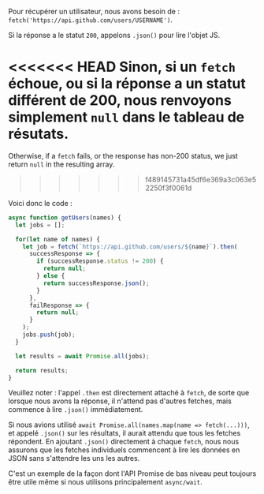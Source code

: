 
Pour récupérer un utilisateur, nous avons besoin de : `fetch('https://api.github.com/users/USERNAME')`.

Si la réponse a le statut `200`, appelons `.json()` pour lire l'objet JS.

<<<<<<< HEAD
Sinon, si un `fetch` échoue, ou si la réponse a un statut différent de 200, nous renvoyons simplement `null` dans le tableau de résutats.
=======
Otherwise, if a `fetch` fails, or the response has non-200 status, we just return `null` in the resulting array.
>>>>>>> f489145731a45df6e369a3c063e52250f3f0061d

Voici donc le code :

```js demo
async function getUsers(names) {
  let jobs = [];

  for(let name of names) {
    let job = fetch(`https://api.github.com/users/${name}`).then(
      successResponse => {
        if (successResponse.status != 200) {
          return null;
        } else {
          return successResponse.json();
        }
      },
      failResponse => {
        return null;
      }
    );
    jobs.push(job);
  }

  let results = await Promise.all(jobs);

  return results;
}
```

Veuillez noter : l'appel `.then` est directement attaché à `fetch`, de sorte que lorsque nous avons la réponse, il n'attend pas d'autres fetches, mais commence à lire `.json()` immédiatement.

Si nous avions utilisé `await Promise.all(names.map(name => fetch(...)))`, et appelé `.json()` sur les résultats, il aurait attendu que tous les fetches répondent. En ajoutant `.json()` directement à chaque `fetch`, nous nous assurons que les fetches individuels commencent à lire les données en JSON sans s'attendre les uns les autres.

C'est un exemple de la façon dont l'API Promise de bas niveau peut toujours être utile même si nous utilisons principalement `async/wait`.
